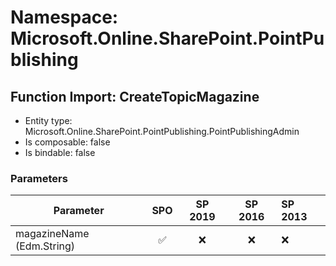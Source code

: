 # Namespace: Microsoft.Online.SharePoint.PointPublishing

## Function Import: CreateTopicMagazine

- Entity type: Microsoft.Online.SharePoint.PointPublishing.PointPublishingAdmin
- Is composable: false
- Is bindable: false

### Parameters

Parameter | SPO | SP 2019 | SP 2016 | SP 2013
----------|:---:|:-------:|:-------:|:-------
magazineName (Edm.String) | ✅ | ❌ | ❌ | ❌